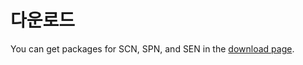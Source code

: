# 다운로드<a id="download"></a>

You can get packages for SCN, SPN, and SEN in the [download page](../references/download/README.md).
